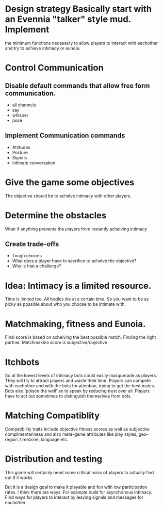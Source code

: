 # Design strategy Basically start with an Evennia "talker" style mud. Implement
the minimum functions necessary to allow players to interact with eachother and
try to achieve intimacy or eunoia.

# Control Communication

## Disable default commands that allow free form communication.

* all channels
* say
* whisper
* pose

## Implement Communication commands
* Attitudes
* Posture
* Signals
* Intimate conversation

# Give the game some objectives 

The objective should be to acheive intimacy
with other players.

# Determine the obstacles 

What if anything prevents the players from instantly acheiving intimacy

## Create trade-offs

* Tough choices 
* What does a player have to sacrifice to acheive the objective?
* Why is that a challenge?

# Idea: Intimacy is a limited resource.
Time is limited too. All bodies die at a certain time. 
So you want to be as picky as possible about who you choose to be intimate
with.

# Matchmaking, fitness and Eunoia.
Final score is based on acheiving the best possible match. Finding the right
partner.  Matchmakine score is subjective/objective

# Itchbots 
So at the lowest levels of intimacy bots could easily masquerade as
players. They will try to attract players and waste their time.  Players can
compete with eachother and with the bots for attention, trying to get the best
mates. Bots also 'poison the well' so to speak by reducing trust over all.
Players have to act out sometimes to distinguish themselves from bots.

# Matching Compatiblity 
Compatibility traits include objective fitness scores as well as subjective
complimentariness and also meta-game attributes like play styles, geo-region,
timezone, language etc.

# Distribution and testing 
This game will certainly need some critical mass of
players to actually find out if it works

But it is a design goal to make it playable and fun with low participation
rates. I think there are ways. For example build for asynchonous intimacy.
Find ways for players to interact by leaving signals and messages for eachother

